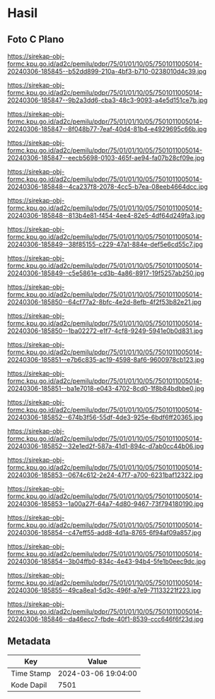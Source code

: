 # Hasil

## Foto C Plano

https://sirekap-obj-formc.kpu.go.id/ad2c/pemilu/pdpr/75/01/01/10/05/7501011005014-20240306-185845--b52dd899-210a-4bf3-b710-0238010d4c39.jpg

https://sirekap-obj-formc.kpu.go.id/ad2c/pemilu/pdpr/75/01/01/10/05/7501011005014-20240306-185847--9b2a3dd6-cba3-48c3-9093-a4e5d151ce7b.jpg

https://sirekap-obj-formc.kpu.go.id/ad2c/pemilu/pdpr/75/01/01/10/05/7501011005014-20240306-185847--8f048b77-7eaf-40d4-81b4-e4929695c66b.jpg

https://sirekap-obj-formc.kpu.go.id/ad2c/pemilu/pdpr/75/01/01/10/05/7501011005014-20240306-185847--eecb5698-0103-465f-ae94-fa07b28cf09e.jpg

https://sirekap-obj-formc.kpu.go.id/ad2c/pemilu/pdpr/75/01/01/10/05/7501011005014-20240306-185848--4ca237f8-2078-4cc5-b7ea-08eeb4664dcc.jpg

https://sirekap-obj-formc.kpu.go.id/ad2c/pemilu/pdpr/75/01/01/10/05/7501011005014-20240306-185848--813b4e81-f454-4ee4-82e5-4df64d249fa3.jpg

https://sirekap-obj-formc.kpu.go.id/ad2c/pemilu/pdpr/75/01/01/10/05/7501011005014-20240306-185849--38f85155-c229-47a1-884e-def5e6cd55c7.jpg

https://sirekap-obj-formc.kpu.go.id/ad2c/pemilu/pdpr/75/01/01/10/05/7501011005014-20240306-185849--c5e5861e-cd3b-4a86-8917-19f5257ab250.jpg

https://sirekap-obj-formc.kpu.go.id/ad2c/pemilu/pdpr/75/01/01/10/05/7501011005014-20240306-185850--64cf77a2-8bfc-4e2d-8efb-4f2f53b82e21.jpg

https://sirekap-obj-formc.kpu.go.id/ad2c/pemilu/pdpr/75/01/01/10/05/7501011005014-20240306-185850--1ba02272-e1f7-4cf8-9249-5941e0b0d831.jpg

https://sirekap-obj-formc.kpu.go.id/ad2c/pemilu/pdpr/75/01/01/10/05/7501011005014-20240306-185851--e7b6c835-ac19-4598-8af6-9600978cb123.jpg

https://sirekap-obj-formc.kpu.go.id/ad2c/pemilu/pdpr/75/01/01/10/05/7501011005014-20240306-185851--ba1e7018-e043-4702-8cd0-1f8b84bdbbe0.jpg

https://sirekap-obj-formc.kpu.go.id/ad2c/pemilu/pdpr/75/01/01/10/05/7501011005014-20240306-185852--674b3f56-55df-4de3-925e-6bdf6ff20365.jpg

https://sirekap-obj-formc.kpu.go.id/ad2c/pemilu/pdpr/75/01/01/10/05/7501011005014-20240306-185852--32e1ed2f-587a-41d1-894c-d7ab0cc44b06.jpg

https://sirekap-obj-formc.kpu.go.id/ad2c/pemilu/pdpr/75/01/01/10/05/7501011005014-20240306-185853--0674c612-2e24-47f7-a700-6231baf12322.jpg

https://sirekap-obj-formc.kpu.go.id/ad2c/pemilu/pdpr/75/01/01/10/05/7501011005014-20240306-185853--1a00a27f-64a7-4d80-9467-73f794180190.jpg

https://sirekap-obj-formc.kpu.go.id/ad2c/pemilu/pdpr/75/01/01/10/05/7501011005014-20240306-185854--c47eff55-add8-4d1a-8765-6f94af09a857.jpg

https://sirekap-obj-formc.kpu.go.id/ad2c/pemilu/pdpr/75/01/01/10/05/7501011005014-20240306-185854--3b04ffb0-834c-4e43-94b4-5fe1b0eec9dc.jpg

https://sirekap-obj-formc.kpu.go.id/ad2c/pemilu/pdpr/75/01/01/10/05/7501011005014-20240306-185855--49ca8ea1-5d3c-496f-a7e9-71133221f223.jpg

https://sirekap-obj-formc.kpu.go.id/ad2c/pemilu/pdpr/75/01/01/10/05/7501011005014-20240306-185846--da46ecc7-fbde-40f1-8539-ccc646f6f23d.jpg


## Metadata

| Key        | Value               |
| ---------- | ------------------- |
| Time Stamp | 2024-03-06 19:04:00 |
| Kode Dapil | 7501                |



